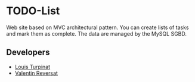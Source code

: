 # TODO-List

Web site based on MVC architectural pattern. You can create lists of tasks and mark them as complete.
The data are managed by the MySQL SGBD.

## Developers

+ [Louis Turpinat](https://github.com/lturpinat)
+ [Valentin Reversat](https://github.com/vareversat)
